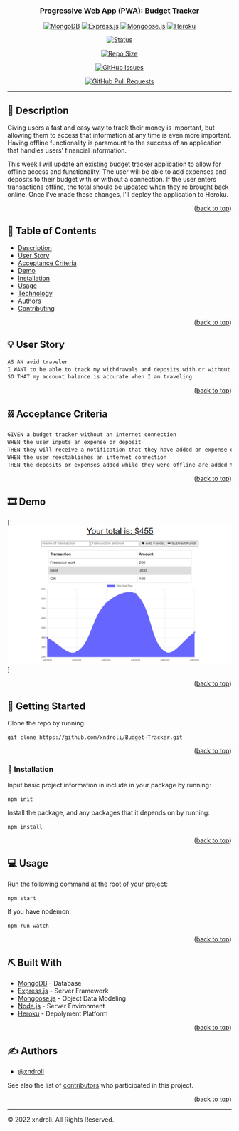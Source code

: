 <a name="readme-top"></a>

<h3 align="center">Progressive Web App (PWA): Budget Tracker</h3>

<div align="center">

[![MongoDB](https://img.shields.io/badge/MongoDB-green.svg)](https://www.mongodb.com/)
[![Express.js](https://img.shields.io/badge/expressjs-orange.svg)](https://expressjs.com/)
[![Mongoose.js](https://img.shields.io/badge/mongoosejs-red.svg)](https://mongoosejs.com/)
[![Heroku](https://img.shields.io/badge/heroku-purple.svg)](https://heroku.com/)

[![Status](https://img.shields.io/badge/status-active-success.svg)]()

[![Repo Size](https://img.shields.io/github/repo-size/xndroli/Budget-Tracker.svg)](https://github.com/xndroli/Budget-Tracker/issues)

[![GitHub Issues](https://img.shields.io/github/issues/xndroli/Budget-Tracker.svg)](https://github.com/xndroli/Budget-Tracker/issues)

[![GitHub Pull Requests](https://img.shields.io/github/issues-pr/xndroli/Budget-Tracker.svg)](https://github.com/xndroli/Budget-Tracker/pulls)

</div>

---

## 🔗 Description <a name = "description"></a>

Giving users a fast and easy way to track their money is important, but allowing them to access that information at any time is even more important. Having offline functionality is paramount to the success of an application that handles users’ financial information.

This week I will update an existing budget tracker application to allow for offline access and functionality. The user will be able to add expenses and deposits to their budget with or without a connection. If the user enters transactions offline, the total should be updated when they're brought back online. Once I’ve made these changes, I’ll deploy the application to Heroku.

<p align="right">(<a href="#readme-top">back to top</a>)</p>

## 📝 Table of Contents

- [Description](#description)
- [User Story](#user_story)
- [Acceptance Criteria](#acceptance_criteria)
- [Demo](#demo)
- [Installation](#installation)
- [Usage](#usage)
- [Technology](#built_with)
- [Authors](#authors)
- [Contributing](../CONTRIBUTING.md)

<p align="right">(<a href="#readme-top">back to top</a>)</p>

## 💡 User Story <a name = "user_story"></a>

```md
AS AN avid traveler
I WANT to be able to track my withdrawals and deposits with or without a data/internet connection
SO THAT my account balance is accurate when I am traveling
```

<p align="right">(<a href="#readme-top">back to top</a>)</p>

## ⛓️ Acceptance Criteria <a name = "acceptance_criteria"></a>

```md
GIVEN a budget tracker without an internet connection
WHEN the user inputs an expense or deposit
THEN they will receive a notification that they have added an expense or deposit
WHEN the user reestablishes an internet connection
THEN the deposits or expenses added while they were offline are added to their transaction history and their totals are updated
```

<p align="right">(<a href="#readme-top">back to top</a>)</p>

## 🎞️ Demo <a name = "demo"></a>

[![PWA: Budget Tracker Demo](./Develop/public/images/pwa-budget-tracker-demo.png)]

<p align="right">(<a href="#readme-top">back to top</a>)</p>

## 🏁 Getting Started <a name = "getting_started"></a>

Clone the repo by running:

`git clone https://github.com/xndroli/Budget-Tracker.git `

<p align="right">(<a href="#readme-top">back to top</a>)</p>

### 💾 Installation <a name = "installation"></a>

Input basic project information in include in your package by running:

`npm init`

Install the package, and any packages that it depends on by running:

`npm install`

<p align="right">(<a href="#readme-top">back to top</a>)</p>

## 💻 Usage <a name="usage"></a>

Run the following command at the root of your project:

`npm start`

If you have nodemon:

`npm run watch`

<p align="right">(<a href="#readme-top">back to top</a>)</p>

## ⛏️ Built With <a name = "built_with"></a>

- [MongoDB](https://www.mongodb.com/) - Database
- [Express.js](https://expressjs.com/) - Server Framework
- [Mongoose.js](https://mongoosejs.com/) - Object Data Modeling
- [Node.js](https://nodejs.org/en/) - Server Environment
- [Heroku](https://www.heroku.com/) - Depolyment Platform

<p align="right">(<a href="#readme-top">back to top</a>)</p>

## ✍️ Authors <a name = "authors"></a>

- [@xndroli](https://github.com/xndroli)

See also the list of [contributors](https://github.com/xndroli/Budget-Tracker/contributors) who participated in this project.

<p align="right">(<a href="#readme-top">back to top</a>)</p>

---

© 2022 xndroli. All Rights Reserved.
